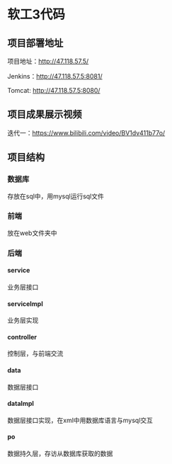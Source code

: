 # 软工3代码

## 项目部署地址

项目地址：http://47.118.57.5/

Jenkins：http://47.118.57.5:8081/

Tomcat:  http://47.118.57.5:8080/

## 项目成果展示视频

迭代一：https://www.bilibili.com/video/BV1dv411b77o/

## 项目结构

### 数据库

存放在sql中，用mysql运行sql文件

### 前端

放在web文件夹中

### 后端

#### service

业务层接口

#### serviceImpl

业务层实现

#### controller

控制层，与前端交流

#### data

数据层接口

#### dataImpl

数据层接口实现，在xml中用数据库语言与mysql交互

#### po

数据持久层，存访从数据库获取的数据